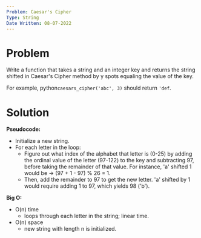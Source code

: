 ```yaml
---
Problem: Caesar's Cipher
Type: String
Date Written: 08-07-2022
---
```


# Problem
Write a function that takes a string and an integer key and returns the string shifted in Caesar's Cipher method by y spots equaling the value of the key.

For example, python```caesars_cipher('abc', 3)``` should return ```'def```.

# Solution

**Pseudocode:**
- Initialize a new string.
- For each letter in the loop:
  - Figure out what index of the alphabet that letter is (0-25) by adding the ordinal value of the letter (97-122) to the key and subtracting 97, before taking the remainder of that value. For instance, 'a' shifted 1 would be -> (97 + 1 - 97) % 26 = 1.
  - Then, add the remainder to 97 to get the new letter. 'a' shifted by 1 would require adding 1 to 97, which yields 98 ('b').

**Big O:**
- O(n) time
  - loops through each letter in the string; linear time.
- O(n) space
  - new string with length n is initialized.